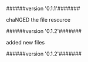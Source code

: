 
######version  '0.1.1'#######

chaNGED the file resource



######version  '0.1.2'#######

added new files



######version  '0.1.2'#######




